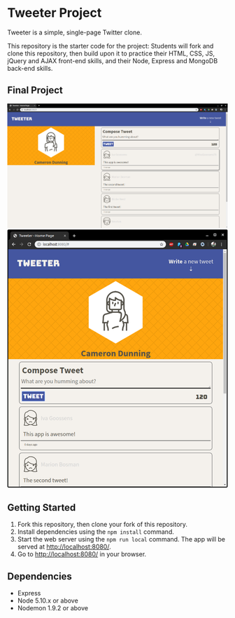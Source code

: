 # Tweeter Project

Tweeter is a simple, single-page Twitter clone.

This repository is the starter code for the project: Students will fork and clone this repository, then build upon it to practice their HTML, CSS, JS, jQuery and AJAX front-end skills, and their Node, Express and MongoDB back-end skills.

## Final Project

!["Full Screen Page"](https://github.com/CameronDunning/tweeter/blob/master/public/images/Full-screen.png)
!["Smaller Screen Page"](https://github.com/CameronDunning/tweeter/blob/master/public/images/small-screen.png)

## Getting Started

1. Fork this repository, then clone your fork of this repository.
2. Install dependencies using the `npm install` command.
3. Start the web server using the `npm run local` command. The app will be served at <http://localhost:8080/>.
4. Go to <http://localhost:8080/> in your browser.

## Dependencies

- Express
- Node 5.10.x or above
- Nodemon 1.9.2 or above
